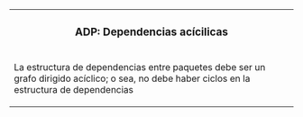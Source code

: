 <table id="card">
    <tr>
        <td align="center">
            <h3>ADP: Dependencias acícilicas</h3>
        </td>
    </tr>
    <tr>
        <td>
            <p>La estructura de dependencias entre paquetes debe ser un grafo dirigido acíclico; o sea, no debe haber ciclos en la estructura de dependencias</P>
        </td>
    </tr>
</table>
